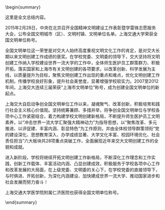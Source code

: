 \begin{summary}

这里是全文总结内容。

2015年2月28日，中央在北京召开全国精神文明建设工作表彰暨学雷锋志愿服务大会，公布全国文明城市（区）、文明村镇、文明单位名单。上海交通大学荣获全国文明单位称号。         

全国文明单位这一荣誉是对交大人始终高度重视文明文化工作的肯定，是对交大长期以来文明创建工作成绩的褒奖。在学校党委、文明委的领导下，交大坚持将文明创建工作纳入学校建设世界一流大学的工作中，全体师生医护员工群策群力、积极开拓，落实国家和上海市有关文明创建的各项要求，以改革创新、科学发展为主线，以质量提升为目标，聚焦文明创建工作出现的重点和难点，优化文明创建工作机制，传播学校良好形象，提升社会美誉度，显著增强学校软实力。2007至2012年间，上海交大连续三届荣获“上海市文明单位”称号，成为创建全国文明单位的新起点。         

上海交大自启动争创全国文明单位工作以来，凝魂聚气、改革创新，积极培育和践行社会主义核心价值观。坚持统筹兼顾、多措并举，将争创全国文明单位与学校各项中心工作紧密结合，着力构建学校文明创建新格局，不断提升师生医护员工文明素养，以“冲击世界一流大学汇聚强大精神动力”为指导思想，以“聚焦改革、多元推进、以评促建、丰富内涵、彰显特色”为工作原则，并由全体校领导群策领衔“党的建设深化、思想教育深入、办学成绩显著、大学文化丰富、校园环境优化、社会责任担当”六大板块共28项重点突破工作，全面展现近年来交大文明创建工作的全貌和成就。         

进入新阶段，学校将继续开拓文明创建工作新格局，不断深化工作理念和工作实践，创新工作载体、丰富活动内涵、凸显创建成效，积极服务于学校各项中心工作和改革发展的大局面，在上级党委、文明委的关心下，在学校党委的直接领导下，与时俱进、开拓创新，为深化内涵建设、加快建成世界一流大学、推动国家进步和社会发展而努力奋斗！       

上海交通大学医学院附属仁济医院也获得全国文明单位称号。      

\end{summary}

